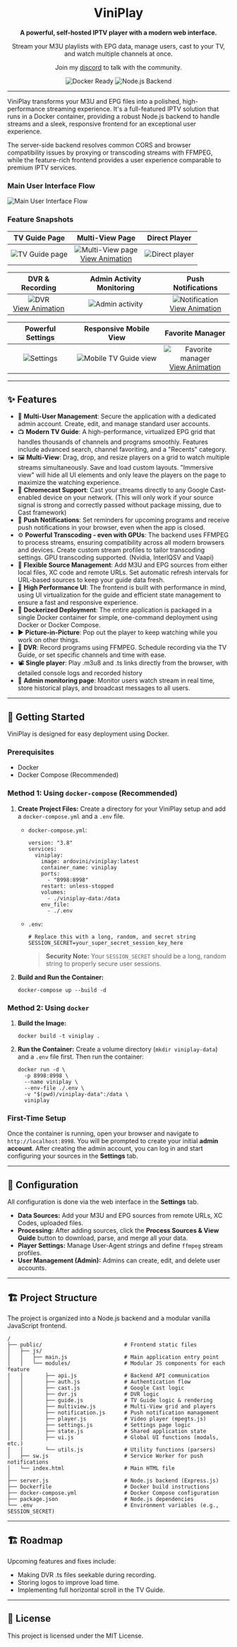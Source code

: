<div align="center">

# ViniPlay

**A powerful, self-hosted IPTV player with a modern web interface.**

Stream your M3U playlists with EPG data, manage users, cast to your TV, and watch multiple channels at once.

Join my <a href="https://discord.gg/DXxvAw22Us">discord</a> to talk with the community.
<p>
    <img src="https://img.shields.io/badge/docker-ready-blue.svg?style=for-the-badge&logo=docker" alt="Docker Ready">
    <img src="https://img.shields.io/badge/platform-node-green.svg?style=for-the-badge&logo=node.js" alt="Node.js Backend">
</p>

</div>

---

ViniPlay transforms your M3U and EPG files into a polished, high-performance streaming experience. It's a full-featured IPTV solution that runs in a Docker container, providing a robust Node.js backend to handle streams and a sleek, responsive frontend for an exceptional user experience.

The server-side backend resolves common CORS and browser compatibility issues by proxying or transcoding streams with FFMPEG, while the feature-rich frontend provides a user experience comparable to premium IPTV services.

### Main User Interface Flow
![Main User Interface Flow](https://github.com/ardoviniandrea/ViniPlay/blob/main/images/viniplay-main%20ux-min.gif)

### Feature Snapshots

| TV Guide Page | Multi-View Page | Direct Player |
| :---: | :---: | :---: |
| ![TV Guide page](https://i.imgur.com/O7jk6X1.png) | ![Multi-View page](https://i.imgur.com/eE3R0Hr.png) <br> [View Animation](https://github.com/ardoviniandrea/ViniPlay/blob/main/images/multiview.gif) | ![Direct player](https://i.imgur.com/ftmxvss.png) |

| DVR & Recording | Admin Activity Monitoring | Push Notifications |
| :---: | :---: | :---: |
| ![DVR](https://i.imgur.com/XVhT1pH.png) <br> [View Animation](https://github.com/ardoviniandrea/ViniPlay/blob/main/images/DVR.gif) | ![Admin activity](https://i.imgur.com/4zaFF1v.png) | ![Notification](https://i.imgur.com/D4hFLoI.png) <br> [View Animation](https://github.com/ardoviniandrea/ViniPlay/blob/main/images/notification.gif) |

| Powerful Settings | Responsive Mobile View | Favorite Manager |
| :---: | :---: | :---: |
| ![Settings](https://i.imgur.com/FxOFq88.png) | ![Mobile TV Guide view](https://i.imgur.com/j8LjxSf.png) | ![Favorite manager](https://i.imgur.com/kKCnkFg.png) <br> [View Animation](https://github.com/ardoviniandrea/ViniPlay/blob/main/images/Favorites.gif) |


---

## ✨ Features

 - 👤 **Multi-User Management**: Secure the application with a dedicated admin account. Create, edit, and manage standard user accounts.
 - 📺 **Modern TV Guide**: A high-performance, virtualized EPG grid that handles thousands of channels and programs smoothly. Features include advanced search, channel favoriting, and a "Recents" category.
 - 🖼️ **Multi-View**: Drag, drop, and resize players on a grid to watch multiple streams simultaneously. Save and load custom layouts. "Immersive view" will hide all UI elements and only leave the players on the page to maximize the watching experience.
 - 🛜 **Chromecast Support**: Cast your streams directly to any Google Cast-enabled device on your network. (This will only work if your source signal is strong and correctly passed without package missing, due to Cast framework)
 - 🔔 **Push Notifications**: Set reminders for upcoming programs and receive push notifications in your browser, even when the app is closed.
 - ⚙️ **Powerful Transcoding - even with GPUs**: The backend uses FFMPEG to process streams, ensuring compatibility across all modern browsers and devices. Create custom stream profiles to tailor transcoding settings. GPU transcoding supported. (Nvidia, InterlQSV and Vaapi)
 - 📂 **Flexible Source Management**: Add M3U and EPG sources from either local files, XC code and remote URLs. Set automatic refresh intervals for URL-based sources to keep your guide data fresh.
 - 🚀 **High Performance UI**: The frontend is built with performance in mind, using UI virtualization for the guide and efficient state management to ensure a fast and responsive experience.
 - 🐳 **Dockerized Deployment**: The entire application is packaged in a single Docker container for simple, one-command deployment using Docker or Docker Compose.
 - ▶️ **Picture-in-Picture**: Pop out the player to keep watching while you work on other things.
 - 🎥 **DVR**: Record programs using FFMPEG. Schedule recording via the TV Guide, or set specific channels and time with ease.
 - 📽️ **Single player**: Play .m3u8 and .ts links directly from the browser, with detailed console logs and recorded history
 - 👥 **Admin monitoring page**: Monitor users watch stream in real time, store historical plays, and broadcast messages to all users.
---


## 🚀 Getting Started

ViniPlay is designed for easy deployment using Docker.

### Prerequisites

-   Docker
-   Docker Compose (Recommended)
    
### Method 1: Using `docker-compose` (Recommended)

1.  **Create Project Files:** Create a directory for your ViniPlay setup and add a `docker-compose.yml` and a `.env` file.
    
    -   `docker-compose.yml`:
        
        ```
        version: "3.8"
        services:
          viniplay:
            image: ardovini/viniplay:latest
            container_name: viniplay
            ports:
              - "8998:8998"
            restart: unless-stopped
            volumes:
              - ./viniplay-data:/data
            env_file:
              - ./.env
        
        ```
        
    -   `.env`:
        
        ```
        # Replace this with a long, random, and secret string
        SESSION_SECRET=your_super_secret_session_key_here
        
        ```
        
        > **Security Note:** Your `SESSION_SECRET` should be a long, random string to properly secure user sessions.
    
2.  **Build and Run the Container:**
    
    ```
    docker-compose up --build -d
    
    ```

### Method 2: Using `docker`

1.  **Build the Image:**
    
    ```
    docker build -t viniplay .
    
    ```
    
2.  **Run the Container:** Create a volume directory (`mkdir viniplay-data`) and a `.env` file first. Then run the container:
    
    ```
    docker run -d \
      -p 8998:8998 \
      --name viniplay \
      --env-file ./.env \
      -v "$(pwd)/viniplay-data":/data \
      viniplay
    
    ```
    
### First-Time Setup

Once the container is running, open your browser and navigate to `http://localhost:8998`. You will be prompted to create your initial **admin account**. After creating the admin account, you can log in and start configuring your sources in the **Settings** tab.

---
## 🔧 Configuration

All configuration is done via the web interface in the **Settings** tab.

-   **Data Sources:** Add your M3U and EPG sources from remote URLs, XC Codes, uploaded files.
-   **Processing:** After adding sources, click the **Process Sources & View Guide** button to download, parse, and merge all your data.
-   **Player Settings:** Manage User-Agent strings and define `ffmpeg` stream profiles.
-   **User Management (Admin):** Admins can create, edit, and delete user accounts.

---
## 🏗️ Project Structure

The project is organized into a Node.js backend and a modular vanilla JavaScript frontend.

```
/
├── public/                          # Frontend static files
│   ├── js/
│   │   ├── main.js                  # Main application entry point
│   │   └── modules/                 # Modular JS components for each feature
│   │       ├── api.js               # Backend API communication
│   │       ├── auth.js              # Authentication flow
│   │       ├── cast.js              # Google Cast logic
│   │       ├── dvr.js               # DVR logic
│   │       ├── guide.js             # TV Guide logic & rendering
│   │       ├── multiview.js         # Multi-View grid and players
│   │       ├── notification.js      # Push notification management
│   │       ├── player.js            # Video player (mpegts.js)
│   │       ├── settings.js          # Settings page logic
│   │       ├── state.js             # Shared application state
│   │       ├── ui.js                # Global UI functions (modals, etc.)
│   │       └── utils.js             # Utility functions (parsers)
│   ├── sw.js                        # Service Worker for push notifications
│   └── index.html                   # Main HTML file
│
├── server.js                        # Node.js backend (Express.js)
├── Dockerfile                       # Docker build instructions
├── docker-compose.yml               # Docker Compose configuration
├── package.json                     # Node.js dependencies
└── .env                             # Environment variables (e.g., SESSION_SECRET)

```

---
## 🏗️ Roadmap

Upcoming features and fixes include:

-   Making DVR .ts files seekable during recording.
-   Storing logos to improve load time.
-   Implementing full horizontal scroll in the TV Guide.

---
## 📄 License

This project is licensed under the MIT License.
